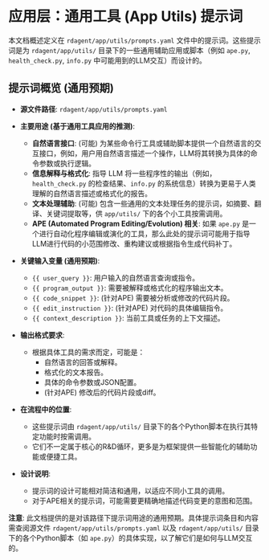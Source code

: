 # 应用层：通用工具 (App Utils) 提示词

本文档概述定义在 `rdagent/app/utils/prompts.yaml` 文件中的提示词。这些提示词是为 `rdagent/app/utils/` 目录下的一些通用辅助应用或脚本（例如 `ape.py`, `health_check.py`, `info.py` 中可能用到的LLM交互）而设计的。

## 提示词概览 (通用预期)

-   **源文件路径**: `rdagent/app/utils/prompts.yaml`

-   **主要用途 (基于通用工具应用的推测)**:
    -   **自然语言接口**: (可能) 为某些命令行工具或辅助脚本提供一个自然语言的交互接口，例如，用户用自然语言描述一个操作，LLM将其转换为具体的命令参数或执行逻辑。
    -   **信息解释与格式化**: 指导 LLM 将一些程序性的输出（例如，`health_check.py` 的检查结果、`info.py` 的系统信息）转换为更易于人类理解的自然语言描述或格式化的报告。
    -   **文本处理辅助**: (可能) 包含一些通用的文本处理任务的提示词，如摘要、翻译、关键词提取等，供 `app/utils/` 下的各个小工具按需调用。
    -   **APE (Automated Program Editing/Evolution) 相关**: 如果 `ape.py` 是一个进行自动化程序编辑或演化的工具，那么此处的提示词可能用于指导LLM进行代码的小范围修改、重构建议或根据指令生成代码补丁。

-   **关键输入变量 (通用预期)**:
    -   `{{ user_query }}`: 用户输入的自然语言查询或指令。
    -   `{{ program_output }}`: 需要被解释或格式化的程序输出文本。
    -   `{{ code_snippet }}`: (针对APE) 需要被分析或修改的代码片段。
    -   `{{ edit_instruction }}`: (针对APE) 对代码的具体编辑指令。
    -   `{{ context_description }}`: 当前工具或任务的上下文描述。

-   **输出格式要求**:
    -   根据具体工具的需求而定，可能是：
        -   自然语言的回答或解释。
        -   格式化的文本报告。
        -   具体的命令参数或JSON配置。
        -   (针对APE) 修改后的代码片段或diff。

-   **在流程中的位置**:
    -   这些提示词由 `rdagent/app/utils/` 目录下的各个Python脚本在执行其特定功能时按需调用。
    -   它们不一定属于核心的R&D循环，更多是为框架提供一些智能化的辅助功能或便捷工具。

-   **设计说明**:
    -   提示词的设计可能相对简洁和通用，以适应不同小工具的调用。
    -   对于APE相关的提示词，可能需要更精确地描述代码变更的意图和范围。

**注意**: 此文档提供的是对该路径下提示词用途的通用预期。具体提示词条目和内容需查阅源文件 `rdagent/app/utils/prompts.yaml` 以及 `rdagent/app/utils/` 目录下的各个Python脚本（如 `ape.py`）的具体实现，以了解它们是如何与LLM交互的。
